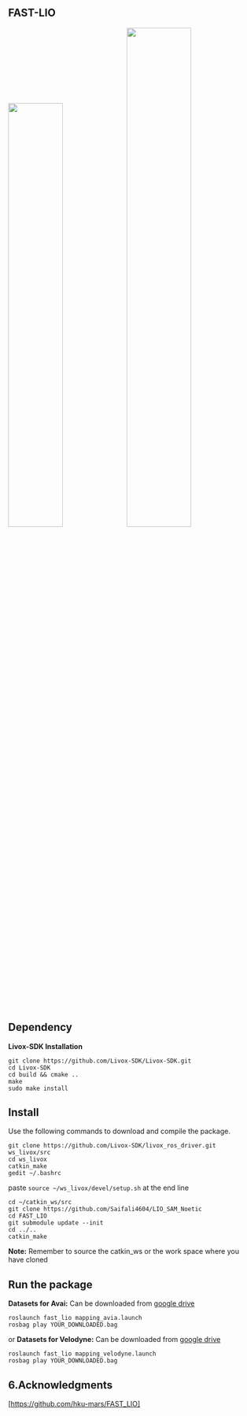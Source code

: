## FAST-LIO
<div align="left">
<img src="doc/results/HKU_LG_Indoor.png" width=47% />
<img src="doc/results/HKU_MB_002.png" width = 51% >
    
## Dependency
**Livox-SDK Installation**
  ```
git clone https://github.com/Livox-SDK/Livox-SDK.git
cd Livox-SDK
cd build && cmake ..
make
sudo make install
  ```

## Install

Use the following commands to download and compile the package.

```
git clone https://github.com/Livox-SDK/livox_ros_driver.git ws_livox/src
cd ws_livox
catkin_make
gedit ~/.bashrc
```
paste ```source ~/ws_livox/devel/setup.sh``` at the end line

```
cd ~/catkin_ws/src
git clone https://github.com/Saifali4604/LIO_SAM_Noetic
cd FAST_LIO
git submodule update --init
cd ../..
catkin_make
```
**Note:** Remember to source the catkin_ws or the work space where you have cloned 

## Run the package 
**Datasets for Avai:** Can be downloaded from [google drive](https://drive.google.com/drive/folders/1CGYEJ9-wWjr8INyan6q1BZz_5VtGB-fP?usp=sharing)

```
roslaunch fast_lio mapping_avia.launch
rosbag play YOUR_DOWNLOADED.bag
```
or
**Datasets for Velodyne:** Can be downloaded from [google drive](https://drive.google.com/drive/folders/1blQJuAB4S80NwZmpM6oALyHWvBljPSOE?usp=sharing) 
```
roslaunch fast_lio mapping_velodyne.launch
rosbag play YOUR_DOWNLOADED.bag
```
## 6.Acknowledgments
[https://github.com/hku-mars/FAST_LIO]
